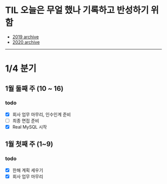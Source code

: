 # TIL 오늘은 무얼 했나 기록하고 반성하기 위함
- [2019 archive](https://github.com/nokchax/TIL/blob/master/archive/2019.md)
- [2020 archive](https://github.com/nokchax/TIL/blob/master/archive/2020.md)

---
# 1/4 분기

## 1월 둘째 주 (10 ~ 16)
### todo
- [x] 회사 업무 마무리, 인수인계 준비
- [ ] 최종 면접 준비
- [x] Real MySQL 시작

## 1월 첫째 주 (1~9)
### todo
- [x] 한해 계획 세우기
- [x] 회사 업무 마무리
